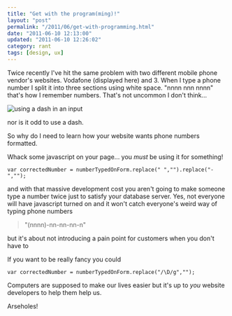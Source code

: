 ```yaml
---
title: "Get with the program(ming)!"
layout: "post"
permalink: "/2011/06/get-with-programming.html"
date: "2011-06-10 12:13:00"
updated: "2011-06-10 12:26:02"
category: rant
tags: [design, ux]
---
```


Twice recently I've hit the same problem with two different mobile phone vendor's websites. Vodafone (displayed here) and 3. When I type a phone number I split it into three sections using white space. "nnnn nnn nnnn" that's how I remember numbers. That's not uncommon I don't think...

<!--more-->

![using a dash in an input](http://1.bp.blogspot.com/-5j1jDK3JAss/TfIK0Q-_reI/AAAAAAAAAO0/LyikHIbRnj0/s1600/idiots.png)

 nor is it odd to use a dash.

 So why do I need to learn how your website wants phone numbers formatted.

 Whack some javascript on your page... you *must* be using it for something!

 `var correctedNumber = numberTypedOnForm.replace(" ","").replace("-","");`

 and with that massive development cost you aren't going to make someone type a number twice just to satisfy your database server. Yes, not everyone will have javascript turned on and it won't catch everyone's weird way of typing phone numbers

 > "(nnnn)-nn-nn-nn-n" 

 but it's about not introducing a pain point for customers when you don't have to

 If you want to be really fancy you could

 `var correctedNumber = numberTypedOnForm.replace("/\D/g","");`

 Computers are supposed to make our lives easier but it's up to *you* website developers to help them help us.

 Arseholes!